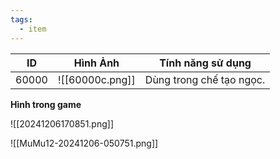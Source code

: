 ```yaml
---
tags:
  - item
---
```


| ID    | Hình Ảnh        | Tính năng sử dụng        |
| ----- | --------------- | ------------------------ |
| 60000 | ![[60000c.png]] | Dùng trong chế tạo ngọc. |
**Hình trong game**

![[20241206170851.png]]

![[MuMu12-20241206-050751.png]]